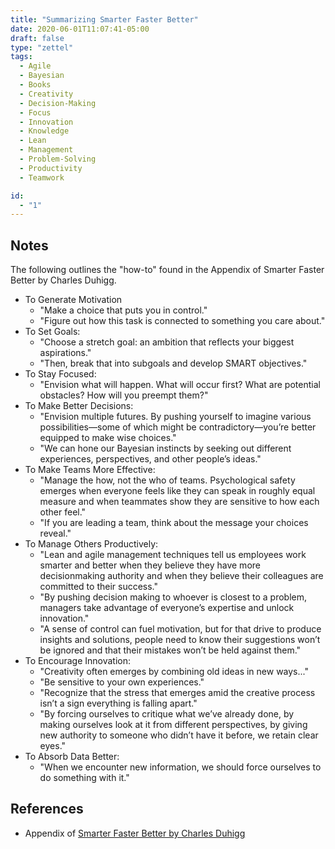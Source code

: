 ```yaml
---
title: "Summarizing Smarter Faster Better"
date: 2020-06-01T11:07:41-05:00
draft: false
type: "zettel"
tags:
  - Agile
  - Bayesian
  - Books
  - Creativity
  - Decision-Making
  - Focus
  - Innovation
  - Knowledge
  - Lean
  - Management
  - Problem-Solving
  - Productivity
  - Teamwork

id: 
  - "1"
---
```

## Notes
The following outlines the "how-to" found in the Appendix of Smarter Faster Better by Charles Duhigg.
  * To Generate Motivation
    * "Make a choice that puts you in control."
    * "Figure out how this task is connected to something you care about."
  * To Set Goals:
    * "Choose a stretch goal: an ambition that reflects your biggest aspirations."
    * "Then, break that into subgoals and develop SMART objectives."
  * To Stay Focused:
    * "Envision what will happen. What will occur first? What are potential obstacles? How will you preempt them?"
  * To Make Better Decisions:
    * "Envision multiple futures. By pushing yourself to imagine various possibilities—some of which might be contradictory—you’re better equipped to make wise choices."
    * "We can hone our Bayesian instincts by seeking out different experiences, perspectives, and other people’s ideas."
  * To Make Teams More Effective:
    * "Manage the how, not the who of teams. Psychological safety emerges when everyone feels like they can speak in roughly equal measure and when teammates show they are sensitive to how each other feel."
    * "If you are leading a team, think about the message your choices reveal."
  * To Manage Others Productively:
    * "Lean and agile management techniques tell us employees work smarter and better when they believe they have more decisionmaking authority and when they believe their colleagues are committed to their success."
    * "By pushing decision making to whoever is closest to a problem, managers take advantage of everyone’s expertise and unlock innovation."
    * "A sense of control can fuel motivation, but for that drive to produce insights and solutions, people need to know their suggestions won’t be ignored and that their mistakes won’t be held against them."
  * To Encourage Innovation:
    * "Creativity often emerges by combining old ideas in new ways..."
    * "Be sensitive to your own experiences."
    * "Recognize that the stress that emerges amid the creative process isn’t a sign everything is falling apart."
    * "By forcing ourselves to critique what we’ve already done, by making ourselves look at it from different perspectives, by giving new authority to someone who didn’t have it before, we retain clear eyes."
  * To Absorb Data Better:
    * "When we encounter new information, we should force ourselves to do something with it."

## References
  * Appendix of [Smarter Faster Better by Charles Duhigg](https://www.goodreads.com/book/show/25733966-smarter-faster-better)
